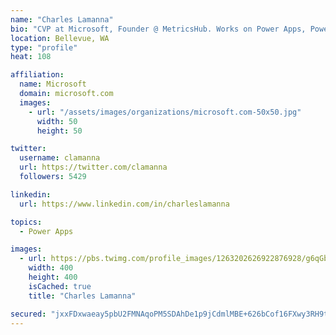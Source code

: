 ```yaml
---
name: "Charles Lamanna"
bio: "CVP at Microsoft, Founder @ MetricsHub. Works on Power Apps, Power Automate, Power Virtual Agent, Common Data Service and Dynamics 365."
location: Bellevue, WA
type: "profile"
heat: 108

affiliation:
  name: Microsoft
  domain: microsoft.com
  images:
    - url: "/assets/images/organizations/microsoft.com-50x50.jpg"
      width: 50
      height: 50

twitter:
  username: clamanna
  url: https://twitter.com/clamanna
  followers: 5429

linkedin:
  url: https://www.linkedin.com/in/charleslamanna

topics:
  - Power Apps

images:
  - url: https://pbs.twimg.com/profile_images/1263202626922876928/g6qGbHZ-_400x400.jpg
    width: 400
    height: 400
    isCached: true
    title: "Charles Lamanna"

secured: "jxxFDxwaeay5pbU2FMNAqoPM5SDAhDe1p9jCdmlMBE+626bCof16FXwy3RH9t2hsW/AoqHqjeSnDpecHDIc9mgmmSTkAzLSk8JZSaaRQbmLrqc6oWgcxQoqpUAnjDBFvjtMMb7lWjrzVoSzzhDEQ5477Rlzc+wWi7Ev0rSpdxiE46f3s7dH4i1bp64eF2E1WBNS9QZGHR/KbPXEF77NY54aCf+YbUMTgp18TS/1GAMkmDzU8Dq8nglbLKqKyFp/Y6oLdt35lRCNdTiY7tVGugWDSI+cF7DS2cDMHhyilMNMn/KuyF7NoKJF6dIEwU/1Nv/2CXvrADexXKwWQXYTFS/CQtfK01lSAL8vePROcNJvb0+GABAjUaVLtl4D0sU1XmOi54M4uf6sXiJy5JLkU2hCLXpYSTCkKhy2PLRKIpHU=;z0RH1SV7y+sO8HZlAR5MUg=="
---
```


